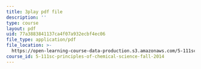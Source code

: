 ```yaml
---
title: 3play pdf file
description: ''
type: course
layout: pdf
uid: 77a3883841137ca4f07a932ecbf4ec06
file_type: application/pdf
file_location: >-
  https://open-learning-course-data-production.s3.amazonaws.com/5-111sc-principles-of-chemical-science-fall-2014/77a3883841137ca4f07a932ecbf4ec06_NIZFPnHtrBA.pdf
course_id: 5-111sc-principles-of-chemical-science-fall-2014
---
```

